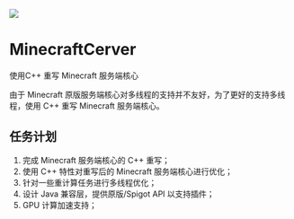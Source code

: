 ![](https://s2.loli.net/2022/08/10/POZxDkeq7vISwRo.png)
# MinecraftCerver
 使用C++ 重写 Minecraft 服务端核心

由于 Minecraft 原版服务端核心对多线程的支持并不友好，为了更好的支持多线程，使用 C++ 重写 Minecraft 服务端核心。

## 任务计划

1. 完成 Minecraft 服务端核心的 C++ 重写；
2. 使用 C++ 特性对重写后的 Minecraft 服务端核心进行优化；
3. 针对一些重计算任务进行多线程优化；
4. 设计 Java 兼容层，提供原版/Spigot API 以支持插件；
5. GPU 计算加速支持；
